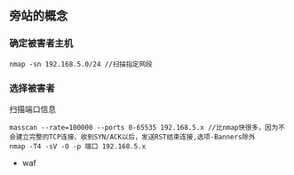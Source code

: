 ## 旁站的概念
### 确定被害者主机
```
nmap -sn 192.168.5.0/24 //扫描指定网段
```

### 选择被害者
扫描端口信息
```
masscan --rate=100000 --ports 0-65535 192.168.5.x //比nmap快很多，因为不会建立完整的TCP连接，收到SYN/ACK以后，发送RST结束连接,选项-Banners除外
nmap -T4 -sV -O -p 端口 192.168.5.x
```


- waf